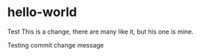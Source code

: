 # hello-world
Test
This is a change, there are many like it, but his one is mine.

Testing commit change message
